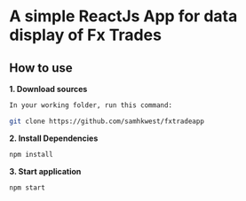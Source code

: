 # A simple ReactJs App for data display of Fx Trades 

## How to use

**1. Download sources**

```sh
In your working folder, run this command:

git clone https://github.com/samhkwest/fxtradeapp
```

**2. Install Dependencies**

```sh
npm install
```
**3. Start application**

```sh
npm start
```
